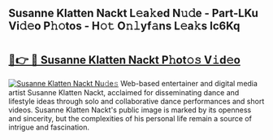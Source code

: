 ## Susanne Klatten Nackt L𝚎a𝚔ed N𝚞𝚍e - Part-LKu Vi𝚍𝚎o P𝚑𝚘tos - H𝚘𝚝 O𝚗𝚕yf𝚊ns L𝚎a𝚔s Ic6Kq

# <h2><a href="http://kf0kl0d.oniu.top/?m=Susanne+Klatten+Nackt">🔗👉 🔴 Susanne Klatten Nackt P𝚑ot𝚘𝚜 V𝚒d𝚎o</a></h2>

[![Susanne Klatten Nackt Nu𝚍e𝚜](https://i.imgur.com/0qMVB7G.gif)](http://kf0kl0d.oniu.top/?m=Susanne+Klatten+Nackt)
Web-based entertainer and digital media artist Susanne Klatten Nackt, acclaimed for disseminating dance and lifestyle ideas through solo and collaborative dance performances and short videos. Susanne Klatten Nackt's public image is marked by its openness and sincerity, but the complexities of his personal life remain a source of intrigue and fascination.  
